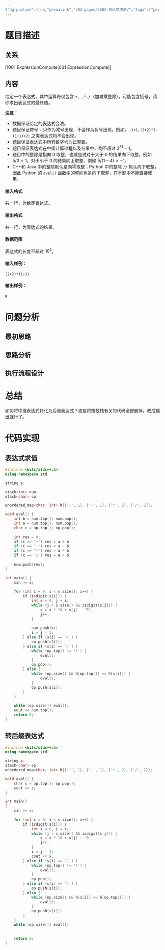 ```yaml
---
{"dg-publish":true,"permalink":"/02-pages/3302-表达式求值/","tags":["personal/blog","algorithm/表达式求值","algorithm/后缀表达式","algorithm/模板题"]}
---
```



# 题目描述
## 关系
[[001 ExpressionCompute\|001 ExpressionCompute]]
## 内容
给定一个表达式，其中运算符仅包含 `+,-,*,/`（加减乘整除），可能包含括号，请你求出表达式的最终值。

**注意：**

*   数据保证给定的表达式合法。
*   题目保证符号 `-` 只作为减号出现，不会作为负号出现，例如，`-1+2`, `(2+2)*(-(1+1)+2)` 之类表达式均不会出现。
*   题目保证表达式中所有数字均为正整数。
*   题目保证表达式在中间计算过程以及结果中，均不超过 $2^{31}-1$。
*   题目中的整除是指向 $0$ 取整，也就是说对于大于 $0$ 的结果向下取整，例如 $5/3=1$，对于小于 $0$ 的结果向上取整，例如 $5/(1-4) = -1$。
*   C++和 Java 中的整除默认是向零取整；Python 中的整除 `//` 默认向下取整，因此 Python 的 `eval()` 函数中的整除也是向下取整，在本题中不能直接使用。

#### 输入格式

共一行，为给定表达式。

#### 输出格式

共一行，为表达式的结果。

#### 数据范围

表达式的长度不超过 $10^5$。

#### 输入样例：

```
(2+2)*(1+1)
```

#### 输出样例：

```
8
```
# 问题分析
## 最初思路

## 思路分析

## 执行流程设计

# 总结
如何将中缀表达式转化为后缀表达式？直接将跟数栈有关的代码全部删掉，改成输出就行了。
# 代码实现
## 表达式求值
```c++
#include <bits/stdc++.h>
using namespace std;

string s;

stack<int> num;
stack<char> op;

unordered_map<char, int> h{{'+', 1}, {'-', 1}, {'*', 2}, {'/', 2}};

void eval() {
    int b = num.top(); num.pop();
    int a = num.top(); num.pop();
    char c = op.top(); op.pop();
    
    int res = 0;
    if (c == '+') res = a + b;
    if (c == '-') res = a - b;
    if (c == '*') res = a * b;
    if (c == '/') res = a / b;
    
    num.push(res);
}

int main() {
    cin >> s;
    
    for (int i = 0; i < s.size(); i++) {
        if (isdigit(s[i])) {
            int x = 0, j = i;
            while (j < s.size() && isdigit(s[j])) {
                x = x * 10 + s[j] - '0';
                j++;
            }
            
            num.push(x);
            i = j - 1;
        } else if (s[i] == '(') {
            op.push(s[i]);
        } else if (s[i] == ')') {
            while (op.top() != '(') {
                eval();
            }
            op.pop();
        } else {
            while (op.size() && h[op.top()] >= h[s[i]]) {
                eval();
            }
            op.push(s[i]);
        }
    }
    
    while (op.size()) eval();
    cout << num.top();
    return 0;
}
```

## 转后缀表达式
```c++
#include <bits/stdc++.h>
using namespace std;

string s;
stack<char> op;
unordered_map<char, int> h{{'+', 1}, {'-', 1}, {'*', 2}, {'/', 2}};

void eval() {
    char c = op.top(); op.pop();
    cout << c;
}

int main()
{
    cin >> s;
    
    for (int i = 0; i < s.size(); i++) {
        if (isdigit(s[i])) {
            int x = 0, j = i;
            while (j < s.size() && isdigit(s[j])) {
                x = x * 10 + s[j] - '0';
                j++;
            }
            i = j - 1;
            cout << x;
        } else if (s[i] == ')') {
            while (op.top() != '(') {
                eval();
            }
            op.pop();
        } else if (s[i] == '(') {
            op.push(s[i]);
        } else {
            while (op.size() && h[s[i]] <= h[op.top()]) {
                eval();
            }
            op.push(s[i]);
        }
    }
    while (op.size()) eval();
    
    
    return 0;
}
```